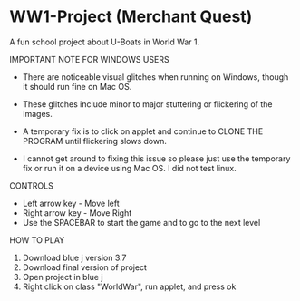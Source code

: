 # WW1-Project (Merchant Quest)
A fun school project about U-Boats in World War 1.

IMPORTANT NOTE FOR WINDOWS USERS
- There are noticeable visual glitches when running on Windows, though it should run fine on Mac OS.
- These glitches include minor to major stuttering or flickering of the images.
- A temporary fix is to click on applet and continue to CLONE THE PROGRAM until flickering slows down.

- I cannot get around to fixing this issue so please just use the temporary fix or run it on a device using Mac OS. I did not test linux.


CONTROLS
- Left arrow key - Move left
- Right arrow key - Move Right
- Use the SPACEBAR to start the game and to go to the next level

HOW TO PLAY
1. Download blue j version 3.7
2. Download final version of project
3. Open project in blue j
4. Right click on class "WorldWar", run applet, and press ok

